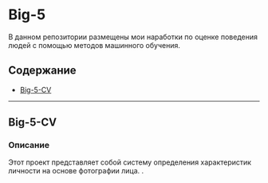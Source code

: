 # Big-5

В данном репозитории размещены мои наработки по оценке поведения людей с помощью методов машинного обучения.

## Содержание

- [Big-5-CV](#Big-5-CV)


---

## Big-5-CV

### Описание

Этот проект представляет собой систему определения характеристик личности на основе фотографии лица. .
